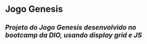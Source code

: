 # Jogo Genesis
## _Projeto do Jogo Genesis desenvolvido no bootcamp da DIO, usando display grid e JS_

